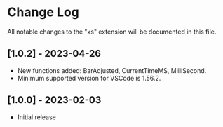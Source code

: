 # Change Log

All notable changes to the "xs" extension will be documented in this file.

## [1.0.2] - 2023-04-26

- New functions added: BarAdjusted, CurrentTimeMS, MilliSecond.
- Minimum supported version for VSCode is 1.56.2.

## [1.0.0] - 2023-02-03

- Initial release